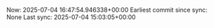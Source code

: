 Now: 2025-07-04 16:47:54.946338+00:00 Earliest commit since sync: None Last sync: 2025-07-04 15:03:05+00:00
